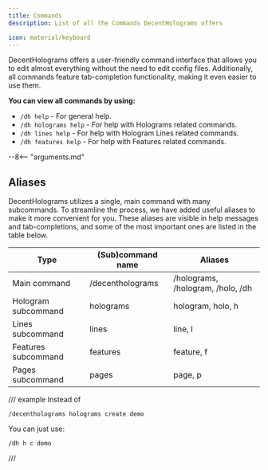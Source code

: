 ```yaml
---
title: Commands
description: List of all the Commands DecentHolograms offers

icon: material/keyboard
---
```


DecentHolograms offers a user-friendly command interface that allows you to edit almost everything without the need to edit config files. Additionally, all commands feature tab-completion functionality, making it even easier to use them.

**You can view all commands by using:**

- `/dh help` - For general help.
- `/dh holograms help` - For help with Holograms related commands.
- `/dh lines help` - For help with Hologram Lines related commands.
- `/dh features help` - For help with Features related commands.

--8<-- "arguments.md"

## Aliases

DecentHolograms utilizes a single, main command with many subcommands. To streamline the process, we have added useful aliases to make it more convenient for you. These aliases are visible in help messages and tab-completions, and some of the most important ones are listed in the table below.

| Type                | (Sub)command name | Aliases                           |
|---------------------|-------------------|-----------------------------------|
| Main command        | /decentholograms  | /holograms, /hologram, /holo, /dh |
| Hologram subcommand | holograms         | hologram, holo, h                 |
| Lines subcommand    | lines             | line, l                           |
| Features subcommand | features          | feature, f                        |
| Pages subcommand    | pages             | page, p                           |

/// example
Instead of
```
/decentholograms holograms create demo
```
You can just use:
```
/dh h c demo
```
///
